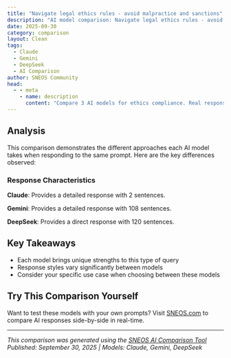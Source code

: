 ```yaml
---
title: "Navigate legal ethics rules - avoid malpractice and sanctions"
description: "AI model comparison: Navigate legal ethics rules - avoid malpractice and sanctions..."
date: 2025-09-30
category: comparison
layout: Clean
tags:
  - Claude
  - Gemini
  - DeepSeek
  - AI Comparison
author: SNEOS Community
head:
  - - meta
    - name: description
      content: "Compare 3 AI models for ethics compliance. Real responses from Claude, Gemini, DeepSeek with detailed analysis."
---
```


<ChatComparison
  title="Navigate legal ethics rules - avoid malpractice and sanctions"
  prompt="Navigate legal ethics rules - avoid malpractice and sanctions"
  :responses='{"Claude": "# Legal Ethics \u0026 Risk Management Guide\n\n## Core Professional Responsibilities\n\n### **Competence \u0026 Diligence**\n- **Know your limits**: Only handle matters you\u0027re competent to manage\n- **Continuing education**: Stay current with law changes and developments\n- **Adequate preparation**: Thoroughly research and prepare for each matter\n- **Prompt action**: Meet deadlines and respond to client communications timely\n\n### **Client Communication**\n- **Clear engagement letters**: Define scope, fees, and expectations upfront\n- **Regular updates**: Keep clients informed of case developments\n- **Explain options**: Ensure clients understand decisions and consequences\n- **Document conversations**: Maintain records of important communications\n\n## Critical Compliance Areas\n\n### **Conflict of Interest Prevention**\n- Run conflict checks before taking new clients\n- Identify potential conflicts early and address them properly\n- Understand when conflicts can be waived vs. when they\u0027re absolute bars\n- Monitor for conflicts that develop during representation\n\n### **Trust Account Management**\n- **Separate client funds**: Never comingle with personal/firm accounts\n- **Accurate recordkeeping**: Maintain detailed ledgers and reconciliations\n- **Prompt disbursement**: Don\u0027t hold client funds longer than necessary\n- **Regular audits**: Review accounts frequently for discrepancies\n\n### **Confidentiality Protection**\n- Protect client information even after representation ends\n- Secure file storage and communication methods\n- Train staff on confidentiality requirements\n- Be cautious about public statements regarding clients\n\n## Malpractice Prevention Strategies\n\n### **Documentation Practices**\n- Maintain detailed case files and time records\n- Document all client instructions and advice given\n- Keep copies of all correspondence and court filings\n- Note reasons for strategic decisions\n\n### **Deadline Management**\n- Use reliable calendaring systems with multiple alerts\n- Calendar all deadlines immediately upon learning of them\n- Build in buffer time before actual deadlines\n- Have backup systems and staff coverage\n\n### **Client Relationship Management**\n- Set realistic expectations from the start\n- Address client concerns promptly and professionally\n- Recognize when to withdraw from representation\n- Handle fee disputes transparently\n\n## Warning Signs \u0026 Risk Mitigation\n\n### **High-Risk Situations**\n- Taking cases outside your practice area\n- Clients with unrealistic expectations\n- Fee disputes or payment issues\n- Opposing counsel making ethics complaints threats\n- Personal relationships affecting professional judgment\n\n### **Protective Measures**\n- Maintain adequate malpractice insurance\n- Consult with ethics experts when in doubt\n- Join bar associations for resources and support\n- Consider practice management software and systems\n\n### **When Problems Arise**\n- Address issues immediately rather than hoping they resolve\n- Consult with ethics counsel or experienced colleagues\n- Document remedial actions taken\n- Consider whether client notification is required\n\n## Professional Development\n\n- Regularly review applicable ethics rules\n- Attend ethics CLE programs\n- Join professional organizations in your practice area\n- Develop relationships with mentors and colleagues for guidance\n\nWould you like me to elaborate on any specific area, such as trust account management, conflict checking procedures, or handling particular types of ethical dilemmas?", "Gemini": "Okay, let\u0027s break down how to navigate legal ethics rules to avoid malpractice and sanctions. This is a broad area, so we\u0027ll cover key principles and practical steps. Remember, this information is for guidance only and **should not be considered legal advice.** You should always consult your jurisdiction\u0027s specific rules of professional conduct and seek advice from ethics counsel when facing specific situations.\n\n**I. Core Principles of Legal Ethics**\n\nThese overarching principles guide ethical conduct for lawyers. Understanding and internalizing them is crucial.\n\n* **Competence:** Providing legal services with the legal knowledge, skill, thoroughness, and preparation reasonably necessary for the representation.\n* **Confidentiality:** Protecting information relating to the representation of a client. This is broader than attorney-client privilege.\n* **Diligence:** Acting with reasonable diligence and promptness in representing a client.\n* **Communication:** Keeping the client reasonably informed about the status of the matter and promptly complying with reasonable requests for information.\n* **Independence/Conflicts of Interest:** Avoiding situations where your personal interests, or the interests of other clients, could compromise your loyalty to a current client.\n* **Candor to the Tribunal:** Being honest and truthful with the court and opposing counsel. This includes not knowingly offering false evidence or failing to disclose controlling legal authority.\n* **Fairness to Opposing Party and Counsel:** Avoiding conduct that is prejudicial to the administration of justice, such as obstructing access to evidence or making frivolous discovery requests.\n* **Safeguarding Client Property:** Handling client funds and property with care and in compliance with ethical rules (often involving trust accounts).\n* **Respect for the Legal System:** Upholding the integrity of the legal profession and the administration of justice.\n\n**II. Key Areas Where Malpractice and Sanctions Arise (and How to Avoid Them)**\n\nLet\u0027s focus on specific scenarios and provide strategies to prevent ethical violations:\n\n* **A. Conflicts of Interest:**\n\n * **The Problem:** Representing a client when your interests, or the interests of another client (past or present), could compromise your loyalty or independent judgment.\n * **Prevention:**\n * **Thorough Conflict Checks:** Before taking on a new client, conduct a comprehensive conflict check. This includes checking against current and former clients, related parties (e.g., family members, business partners), and even adverse parties in unrelated matters. Use a reliable conflict-checking software system.\n * **Understand Imputed Disqualification:** Be aware that conflicts can be imputed to your entire firm. If one lawyer has a conflict, generally the entire firm is disqualified.\n * **Obtain Informed Consent (When Possible):** In some cases, conflicts can be waived with the informed consent of all affected clients. This requires full disclosure of the nature of the conflict, the potential risks, and the alternatives. Get the consent in writing. *It is essential that the conflict is consentable under the applicable rules.*\n * **Withdrawal:** If a conflict arises during representation that cannot be waived, withdraw from representing one or both clients.\n * **Document Everything:** Meticulously document your conflict checks, disclosures, and consent waivers.\n * **Consider Ethical Walls (Screening):** In some jurisdictions, ethical walls (also called screening) can be used to prevent the imputation of conflicts in certain situations, such as when a lawyer joins a new firm from a firm that previously represented an adverse party. Strict adherence to the requirements for ethical walls is crucial.\n\n* **B. Competence \u0026 Diligence:**\n\n * **The Problem:** Failing to provide competent representation or neglecting a client\u0027s matter.\n * **Prevention:**\n * **Know Your Limits:** Don\u0027t take on cases you\u0027re not qualified to handle. If you lack experience in a particular area of law, either associate with a lawyer who does, or decline the representation.\n * **Stay Current:** Keep up-to-date on changes in the law and developments in your practice area through continuing legal education (CLE), professional journals, and online resources.\n * **Time Management:** Develop strong time management skills to ensure you meet deadlines and respond to client requests promptly. Use calendaring systems, task management software, and delegate tasks appropriately.\n * **Communicate Regularly:** Keep clients informed about the progress of their case, even if there\u0027s nothing new to report. Respond to client inquiries promptly and clearly.\n * **Supervision:** If you supervise other lawyers or staff, provide adequate supervision to ensure they are performing their duties competently.\n * **Document Everything:** Maintain detailed and accurate records of all work performed on a client\u0027s matter.\n * **Don\u0027t Let Things Fall Through the Cracks:** Implement systems to ensure deadlines are never missed, court dates are set, and client communication is regular.\n * **Consider Malpractice Insurance:** Malpractice Insurance may not prevent ethical violations or sanctions, but it can protect against financial liability if a client sues due to negligence.\n\n* **C. Communication Failures:**\n\n * **The Problem:** Failing to keep clients informed, failing to respond to inquiries, or providing misleading information.\n * **Prevention:**\n * **Establish Clear Communication Protocols:** At the outset of the representation, discuss communication preferences with the client (e.g., email, phone, meetings).\n * **Regular Updates:** Provide regular updates on the status of the matter, even if there are no major developments.\n * **Respond Promptly:** Respond to client inquiries as soon as possible, even if you don\u0027t have all the answers. Acknowledge the inquiry and let the client know when you will provide a more detailed response.\n * **Explain Legal Concepts Clearly:** Use plain language to explain legal concepts and procedures to clients. Avoid legal jargon.\n * **Document Communications:** Keep a record of all communications with clients, including emails, phone calls, and meetings.\n\n* **D. Mishandling Client Funds (Trust Account Violations):**\n\n * **The Problem:** Commingling client funds with personal or firm funds, using client funds for unauthorized purposes, or failing to properly account for client funds.\n * **Prevention:**\n * **Strictly Adhere to Trust Account Rules:** Follow your jurisdiction\u0027s rules regarding trust accounts meticulously.\n * **Separate Accounts:** Maintain separate trust accounts for client funds. Never commingle client funds with your own funds or the firm\u0027s operating funds.\n * **Accurate Recordkeeping:** Keep detailed and accurate records of all deposits, withdrawals, and balances in trust accounts.\n * **Reconcile Regularly:** Reconcile trust account statements monthly to ensure accuracy.\n * **Promptly Disburse Funds:** Disburse funds to clients promptly when they are entitled to them.\n * **Seek Guidance:** If you have any questions about trust account rules, consult with ethics counsel or your state bar association.\n\n* **E. Candor to the Tribunal:**\n\n * **The Problem:** Knowingly presenting false evidence, failing to disclose controlling legal authority, or engaging in deceptive or misleading conduct before the court.\n * **Prevention:**\n * **Truthfulness:** Always be truthful with the court and opposing counsel.\n * **Investigate Facts:** Conduct a reasonable investigation of the facts before presenting them to the court.\n * **Disclose Adverse Authority:** Disclose controlling legal authority that is directly adverse to your client\u0027s position and has not been disclosed by opposing counsel.\n * **Correct Misstatements:** If you discover that you have made a misstatement to the court, promptly correct it.\n * **Refrain from Misconduct:** Avoid any conduct that is intended to deceive or mislead the court.\n* **F. Advertising and Solicitation:**\n\n * **The Problem:** Making false or misleading statements in advertising, engaging in improper solicitation of clients, or violating restrictions on advertising.\n * **Prevention:**\n * **Review Ethics Rules:** Before publishing any advertising or soliciting clients, review your jurisdiction\u0027s ethics rules on advertising and solicitation.\n * **Truthful and Accurate:** Ensure that all advertising is truthful and accurate. Avoid making false or misleading statements.\n * **Avoid Improper Solicitation:** Do not engage in improper solicitation of clients, such as contacting potential clients who are known to be represented by another lawyer or using undue influence.\n\n**III. Practical Steps to Minimize Risk**\n\n* **Know Your Rules:** Thoroughly familiarize yourself with the Rules of Professional Conduct in your jurisdiction. These rules are the foundation of ethical practice. Your state bar association\u0027s website is a great resource.\n* **Ethics Training:** Attend continuing legal education (CLE) courses on legal ethics regularly.\n* **Seek Advice:** Don\u0027t hesitate to seek advice from ethics counsel or your state bar association\u0027s ethics hotline when facing ethical dilemmas. It\u0027s better to ask for help before making a mistake.\n* **Document Everything:** Keep detailed and accurate records of all aspects of your representation, including client communications, conflict checks, legal research, and work performed.\n* **Use Checklists and Templates:** Develop checklists and templates for common tasks, such as client intake, conflict checks, and drafting legal documents.\n* **Have a System:** Develop a system to ensure you are not missing deadlines and that you are properly calendaring all hearing dates and deadlines.\n* **Peer Review:** Consider having a colleague review your work periodically to identify potential ethical issues.\n* **Firm Policies:** If you\u0027re in a firm, ensure there are clear policies and procedures in place to address ethical issues.\n* **Malpractice Insurance:** Maintain adequate malpractice insurance coverage to protect yourself from potential liability.\n* **Self-Reflection:** Regularly reflect on your practice and identify areas where you can improve your ethical conduct.\n* **Client Intake Process:** Have a very well-defined client intake process that covers scope of work, fees, conflict checks, and client expectations. Put everything in writing in an engagement agreement.\n* **Fee Agreements:** Have a clear fee agreement, in writing, that addresses how fees are charged and what fees you are permitted to charge under the applicable ethical rules.\n\n**IV. What to Do If You Make a Mistake**\n\n* **Acknowledge the Error:** Don\u0027t try to cover up a mistake. Acknowledge the error as soon as possible.\n* **Notify Your Client:** Promptly notify your client of the error and explain the potential consequences.\n* **Mitigate the Damage:** Take steps to mitigate the damage caused by the error.\n* **Consult with Ethics Counsel:** Seek advice from ethics counsel to determine the best course of action.\n* **Consider Reporting to the Bar:** Depending on the nature of the error, you may have an ethical obligation to report it to the state bar association.\n\n**In conclusion, navigating legal ethics requires a proactive and ongoing commitment to ethical conduct. By understanding the core principles of legal ethics, implementing preventive measures, and seeking guidance when needed, you can minimize the risk of malpractice and sanctions and maintain a successful and ethical legal practice.**", "DeepSeek": "Of course. This is a critical responsibility for any legal professional. Navigating legal ethics is not just about avoiding punishment; it\u0027s about providing competent, diligent, and trustworthy representation.\n\nHere is a comprehensive guide to help you navigate legal ethics rules, avoid malpractice, and prevent sanctions.\n\n---\n\n### **The Foundation: The Core Sources of Authority**\n\nYour primary guides are:\n1. **Your State\u0027s Version of the ABA Model Rules of Professional Conduct:** This is the rulebook. You must know the key rules cold.\n2. **State Bar Ethics Opinions:** These provide practical guidance on how your state bar interprets the rules in specific situations.\n3. **Case Law:** Court decisions (especially from your state\u0027s highest court and disciplinary board) define the boundaries of acceptable conduct.\n\n---\n\n### **The Top 10 Malpractice \u0026 Sanction Traps (and How to Avoid Them)**\n\n#### **1. Conflicts of Interest (Rule 1.7, 1.8, 1.9)**\n* **The Risk:** Representing a client when your duty to another client, a former client, or your own personal interests materially limits your ability to provide unbiased representation.\n* **How to Avoid:**\n * **Implement a Robust Conflict Check System:** Run every new matter, and every new person involved in a matter (opposing parties, key witnesses), through a comprehensive system *before* you undertake the representation.\n * **Get Informed Consent, Confirmed in Writing:** In some cases, a conflict may be waivable. This requires you to disclose all material risks to the client and get their *informed consent, confirmed in writing*.\n * **Be Wary of Business Transactions with Clients (Rule 1.8(a)):** These are fraught with peril and require very specific, written disclosures and consents.\n\n#### **2. Lack of Communication (Rule 1.4)**\n* **The Risk:** This is the #1 complaint to bar associations. Clients feel ignored and left in the dark, leading to dissatisfaction and malpractice claims.\n* **How to Avoid:**\n * **Set Expectations Early:** In your engagement letter, specify how and when you will communicate (e.g., \u0022I respond to emails within 48 hours\u0022).\n * **Be Proactive:** Don\u0027t wait for the client to call you. Provide regular, meaningful updates, even if it\u0027s just to say \u0022no new developments.\u0022\n * **Explain Things Clearly:** Ensure the client understands the strategy, status, and potential outcomes of their matter. Use plain language.\n * **Promptly Respond to Calls and Emails:** Even a brief \u0022I received your message and will look into this\u0022 is infinitely better than silence.\n\n#### **3. Failure to Know/Apply the Law (Competence - Rule 1.1)**\n* **The Risk:** Competence requires the *legal knowledge, skill, thoroughness, and preparation* reasonably necessary for the representation.\n* **How to Avoid:**\n * **Don\u0027t Practice Outside Your Lane:** If a matter is outside your expertise, either associate competent counsel, commit to the necessary study and preparation, or decline the representation.\n * **Stay Current:** Engage in Continuing Legal Education (CLE) in your practice areas.\n * **Use Checklists and Trusted Resources:** Develop systems to ensure you don\u0027t miss deadlines or procedural requirements.\n\n#### **4. Missing Deadlines (Diligence - Rule 1.3)**\n* **The Risk:** Missing a statute of limitations or a court-imposed deadline is one of the most common and devastating forms of legal malpractice.\n* **How to Avoid:**\n * **Implement a Redundant Calendar System:** Use both a primary docketing system (software) and a reliable backup (e.g., a separate calendar that sends automated reminders).\n * **Build in Cushion Time:** Calendar deadlines well in advance of the actual due date.\n * **Centralize Calendaring:** Have one office-wide system managed by a responsible person, with clear procedures for entering dates.\n\n#### **5. Mishandling Client Funds (Safekeeping Property - Rule 1.15)**\n* **The Risk:** This is the \u0022cardinal sin\u0022 of law practice and leads to the most severe sanctions, including disbarment. Commingling client funds with your operating account is strictly prohibited.\n* **How to Avoid:**\n * **Use an IOLTA Account:** Maintain a separate, interest-bearing trust account for client funds.\n * **Never, Ever Commingle:** Keep firm funds and client funds completely separate.\n * **Keep Meticulous Records:** Perform regular three-way reconciliations (bank statement, trust ledger, client ledger).\n * **Withdraw Funds Only When Earned:** Provide a clear accounting to the client before withdrawing your fees.\n\n#### **6. Breach of Confidentiality (Rule 1.6)**\n* **The Risk:** Revealing information relating to the representation without the client\u0027s informed consent.\n* **How to Avoid:**\n * **Understand What is Confidential:** It\u0027s broader than the attorney-client privilege. It includes *all* information relating to the representation.\n * **Use Secure Technology:** Use encrypted email for sensitive communications, secure client portals, and ensure your physical files are locked.\n * **Be Careful in Public Spaces:** Don\u0027t discuss client matters in elevators, restaurants, or on public transportation.\n\n#### **7. Inadequate Engagement/Non-Engagement Letters (Scope of Representation - Rule 1.2)**\n* **The Risk:** Ambiguity about who you represent and what you are hired to do leads to scope creep, fee disputes, and malpractice claims.\n* **How to Avoid:**\n * **Always Use a Written Agreement:** The engagement letter should clearly define the scope of work, the fee structure, who is responsible for costs, and who the client is (especially in entity representations).\n * **Use Non-Engagement Letters:** If you decline representation, send a letter confirming that you are *not* their lawyer. This prevents \u0022unintended\u0022 attorney-client relationships.\n\n#### **8. Fee Disputes (Fees - Rule 1.5)**\n* **The Risk:** Fees must be *reasonable*. Unclear or surprise billing is a major source of client complaints.\n* **How to Avoid:**\n * **Put the Fee Agreement in Writing:** Clearly explain hourly rates, contingency percentages, or flat fee structures.\n * **Use Detailed, Understandable Invoices:** Bills should clearly describe the work done, the time spent, and the value provided.\n * **Avoid \u0022Pure\u0022 Contingency Fees in Domestic Relations and Criminal Cases:** These are generally prohibited by Rule 1.5(d).\n\n#### **9. Lack of Supervision (Rule 5.1, 5.2, 5.3)**\n* **The Risk:** Partners and supervising attorneys are responsible for the ethical conduct of their subordinates (associates, paralegals, staff).\n* **How to Avoid:**\n * **Provide Adequate Training:** Ensure all non-lawyer assistants are trained on their ethical obligations, particularly regarding confidentiality.\n * **Have Clear Procedures:** Establish and enforce office procedures for conflict checking, calendaring, and trust account management.\n * **Review Work:** Supervise the work of junior attorneys and staff.\n\n#### **10. Candor to the Tribunal (Rule 3.3)**\n* **The Risk:** Knowingly making a false statement of fact or law to a court, or failing to correct a prior false statement. This can lead to immediate sanctions.\n* **How to Avoid:**\n * **Never Lie to the Court.** This is non-negotiable.\n * **Disclose Adverse Legal Authority:** You must reveal directly adverse legal authority in the controlling jurisdiction that the opposing side has not disclosed.\n * **Correct Known False Evidence:** If your client, or a witness you called, testifies falsely and you later learn of it, you must take reasonable remedial measures, including, if necessary, disclosing it to the tribunal.\n\n---\n\n### **Proactive Risk Management: Building an Ethical Practice**\n\n1. **Create an Office Procedures Manual:** Document your processes for conflicts, calendaring, filing, billing, and trust accounting.\n2. **Invest in Practice Management Software:** Use modern tools for docketing, document management, and timekeeping to reduce human error.\n3. **Conduct Regular \u0022Ethics Audits\u0022:** Periodically review your files, your trust account, and your office procedures to catch small problems before they become big ones.\n4. **Carry Adequate Malpractice Insurance:** This is essential financial protection.\n5. **When in Doubt, ASK:**\n * Consult your state or local bar\u0027s ethics hotline. They often provide informal guidance.\n * Talk to a trusted, experienced colleague.\n * If the issue is significant, consider hiring an \u0022ethics counsel\u0022 to advise you.\n\n### **What to Do If a Problem Arises**\n\nIf you believe you may have made a mistake:\n1. **Stop.** Do not take any further action that could compound the error.\n2. **Notify Your Malpractice Carrier Immediately.** There are often strict reporting deadlines.\n3. **Do Not Admit Fault to the Client.** This can void your insurance. Instead, focus on addressing the problem.\n4. **Consult an Attorney.** You need your own lawyer to advise you on your ethical and liability exposure.\n\n**Disclaimer:** This guide is for informational purposes only and does not constitute legal advice. You must consult the specific rules and opinions in your jurisdiction and seek the advice of counsel for your specific situation."}' 
  published-date="12:47"
/>

## Analysis

This comparison demonstrates the different approaches each AI model takes when responding to the same prompt. Here are the key differences observed:

### Response Characteristics

**Claude**: Provides a detailed response with 2 sentences. 

**Gemini**: Provides a detailed response with 108 sentences. 

**DeepSeek**: Provides a direct response with 120 sentences. 

## Key Takeaways

- Each model brings unique strengths to this type of query
- Response styles vary significantly between models
- Consider your specific use case when choosing between these models

## Try This Comparison Yourself

Want to test these models with your own prompts? Visit [SNEOS.com](https://sneos.com) to compare AI responses side-by-side in real-time.

---

*This comparison was generated using the [SNEOS AI Comparison Tool](https://sneos.com)*
*Published: September 30, 2025 | Models: Claude, Gemini, DeepSeek*
